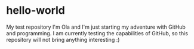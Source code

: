 # hello-world
My test repository
I'm Ola and I'm just starting my adventure with GitHub and programming. 
I am currently testing the capabilities of GitHub, so this repository will not bring anything interesting :)

